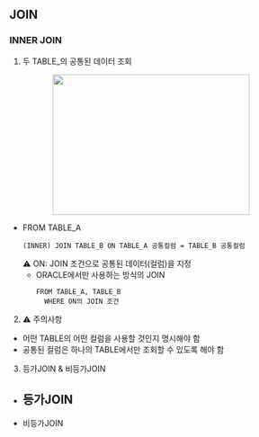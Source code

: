 ## **JOIN**

### **INNER JOIN**
1. 두 TABLE_의 공통된 데이터 조회
<p align="center">
  <img src="https://github.com/kimdaehwi990731/Study_Oracle/assets/167949524/62be4eda-9d68-4bfd-89bd-5f9cb1db99a5" width="350" height="250"/>
</p>
        
  - FROM TABLE_A
     ```
     (INNER) JOIN TABLE_B ON TABLE_A 공통컬럼 = TABLE_B 공통컬럼
     ```
    ⚠️ ON: JOIN 조건으로 공통된 데이터(컬럼)을 지정
    - ORACLE에서만 사용하는 방식의 JOIN
      ```
      FROM TABLE_A, TABLE_B
        WHERE ON의 JOIN 조건
      ```
2. ⚠️ 주의사항
  - 어떤 TABLE의 어떤 컬럼을 사용할 것인지 명시해야 함
  - 공통된 컬럼은 하나의 TABLE에서만 조회할 수 있도록 해야 함

3. 등가JOIN & 비등가JOIN
  - 등가JOIN
      - 
  - 비등가JOIN
